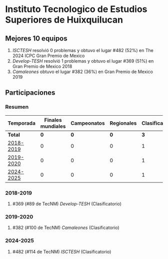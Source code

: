 # Instituto Tecnologico de Estudios Superiores de Huixquilucan

## Mejores 10 equipos

1. _ISCTESH_ resolvió 0 problemas y obtuvo el lugar #482 (52%) en The 2024 ICPC Gran Premio de Mexico
1. _Develop-TESH_ resolvió 1 problemas y obtuvo el lugar #369 (51%) en Gran Premio de Mexico 2018
1. _Camaleones_ obtuvo el lugar #382 (36%) en Gran Premio de Mexico 2019

## Participaciones

### Resumen

| Temporada | Finales mundiales | Campeonatos | Regionales | Clasificatorios | Equipos |
| --- | --- | --- | --- | --- | --- |
| **Total** | **0** | **0** | **0** | **3** | **3** |
| [2018-2019](#2018-2019) | 0 | 0 | 0 | 1 | 1 |
| [2019-2020](#2019-2020) | 0 | 0 | 0 | 1 | 1 |
| [2024-2025](#2024-2025) | 0 | 0 | 0 | 1 | 1 |

### 2018-2019

1. #369 (#89 de TecNM) _Develop-TESH_ (Clasificatorio)

### 2019-2020

1. #382 (#100 de TecNM) _Camaleones_ (Clasificatorio)

### 2024-2025

1. #482 (#114 de TecNM) _ISCTESH_ (Clasificatorio)



